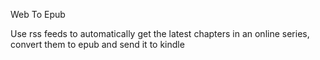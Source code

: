 Web To Epub

Use rss feeds to automatically get the latest chapters in an online series, convert them to epub and send it to kindle


